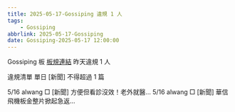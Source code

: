 ```yaml
---
title: 2025-05-17-Gossiping 違規 1 人
tags:
    - Gossiping
abbrlink: 2025-05-17-Gossiping
date: Gossiping-2025-05-17 12:00:00
---
```

Gossiping 板 [板規連結](https://www.ptt.cc/bbs/Gossiping/M.1637425085.A.07D.html)
昨天違規 1 人
<!-- more -->

違規清單
單日 [新聞] 不得超過 1 篇

5/16 alwang □ [新聞] 方便但看診沒效！老外就醫…
5/16 alwang □ [新聞] 華信飛機板金整片掀起急返…